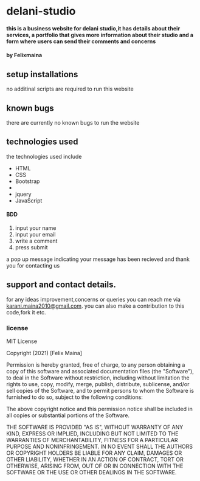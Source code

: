 # delani-studio
#### this is a business website for delani studio,it has details about their services, a portfolio that gives  more information about their studio and a form where users can send their comments and concerns

#### by Felixmaina

## setup installations
no additinal scripts are required to run this website

## known bugs
there are currently no known bugs to run the website

## technologies used
the technologies used include
<ul> 
    <li> HTML</li>
    <li> CSS</li>
    <li>Bootstrap<li>
    <li>jquery</li>
    <li>JavaScript</li>
</ul>

#### BDD 
  <ol>
      <li>input your name </li>
      <li>input your email</li>
      <li>write a comment</li>
      <li>press submit</li>
   </ol>
  a pop up message indicating your message has been recieved and thank you for contacting  us
    
## support and contact details.
for any ideas improvement,concerns or queries you can reach me via  karani.maina2010@gmail.com. you can also make a contribution to this code,fork it etc.

### license
MIT License

Copyright (2021)  [Felix Maina]

Permission is hereby granted, free of charge, to any person obtaining a copy
of this software and associated documentation files (the "Software"), to deal
in the Software without restriction, including without limitation the rights
to use, copy, modify, merge, publish, distribute, sublicense, and/or sell
copies of the Software, and to permit persons to whom the Software is
furnished to do so, subject to the following conditions:

The above copyright notice and this permission notice shall be included in all
copies or substantial portions of the Software.

THE SOFTWARE IS PROVIDED "AS IS", WITHOUT WARRANTY OF ANY KIND, EXPRESS OR
IMPLIED, INCLUDING BUT NOT LIMITED TO THE WARRANTIES OF MERCHANTABILITY,
FITNESS FOR A PARTICULAR PURPOSE AND NONINFRINGEMENT. IN NO EVENT SHALL THE
AUTHORS OR COPYRIGHT HOLDERS BE LIABLE FOR ANY CLAIM, DAMAGES OR OTHER
LIABILITY, WHETHER IN AN ACTION OF CONTRACT, TORT OR OTHERWISE, ARISING FROM,
OUT OF OR IN CONNECTION WITH THE SOFTWARE OR THE USE OR OTHER DEALINGS IN THE
SOFTWARE.
